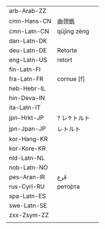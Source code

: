 | | | |
|-|-|-|
| arb-Arab-ZZ |  |  |
| cmn-Hans-CN | 曲颈甑 |  |
| cmn-Latn-CN | qūjìng zèng |  |
| dan-Latn-DK |  |  |
| deu-Latn-DE | Retorte |  |
| eng-Latn-US | retort |  |
| fin-Latn-FI |  |  |
| fra-Latn-FR | cornue [f] |  |
| heb-Hebr-IL |  |  |
| hin-Deva-IN |  |  |
| ita-Latn-IT |  |  |
| jpn-Hrkt-JP | ? レ↑トルト |  |
| jpn-Jpan-JP | レトルト |  |
| kor-Hang-KR |  |  |
| kor-Kore-KR |  |  |
| nld-Latn-NL |  |  |
| nob-Latn-NO |  |  |
| pes-Aran-IR | قَرع |  |
| rus-Cyrl-RU | рето́рта |  |
| spa-Latn-ES |  |  |
| swe-Latn-SE |  |  |
| zxx-Zsym-ZZ |  |  |
|  |  |  |

